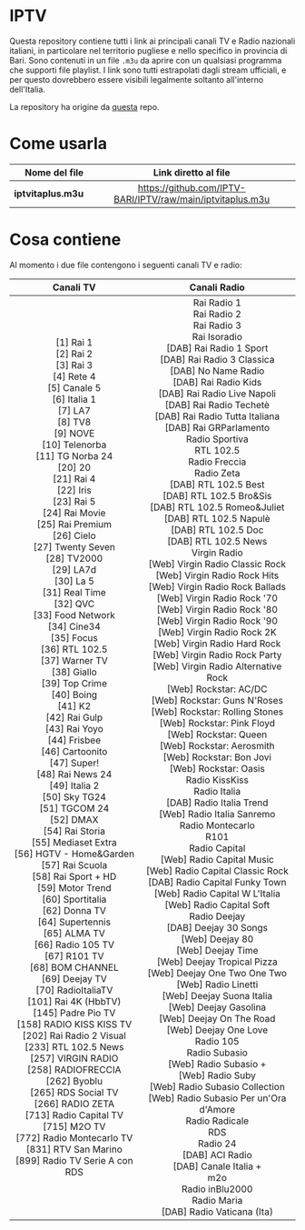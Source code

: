# IPTV
Questa repository contiene tutti i link ai principali canali TV e Radio nazionali italiani, in particolare nel territorio pugliese e nello specifico in provincia di Bari. Sono contenuti in un file `.m3u` da aprire con un qualsiasi programma che supporti file playlist. I link sono tutti estrapolati dagli stream ufficiali, e per questo dovrebbero essere visibili legalmente soltanto all'interno dell'Italia.

La repository ha origine da [questa](https://github.com/Tundrak/IPTV-Italia) repo.

# Come usarla

| **Nome del file**   | **Link diretto al file**                                         |
|--------------------:|:----------------------------------------------------------------:|
| **iptvitaplus.m3u** | https://github.com/IPTV-BARI/IPTV/raw/main/iptvitaplus.m3u       |

# Cosa contiene
Al momento i due file contengono i seguenti canali TV e radio:

| Canali TV | Canali Radio |
|:-:|:-:|
| [1] Rai 1<br>[2] Rai 2<br>[3] Rai 3<br>[4] Rete 4<br>[5] Canale 5<br>[6] Italia 1<br>[7] LA7<br>[8] TV8<br>[9] NOVE<br>[10] Telenorba<br>[11] TG Norba 24<br>[20] 20<br>[21] Rai 4<br>[22] Iris<br>[23] Rai 5<br>[24] Rai Movie<br>[25] Rai Premium<br>[26] Cielo<br>[27] Twenty Seven<br>[28] TV2000<br>[29] LA7d<br>[30] La 5<br>[31] Real Time<br>[32] QVC<br>[33] Food Network<br>[34] Cine34<br>[35] Focus<br>[36] RTL 102.5<br>[37] Warner TV<br>[38] Giallo<br>[39] Top Crime<br>[40] Boing<br>[41] K2<br>[42] Rai Gulp<br>[43] Rai Yoyo<br>[44] Frisbee<br>[46] Cartoonito<br>[47] Super!<br>[48] Rai News 24<br>[49] Italia 2<br>[50] Sky TG24<br>[51] TGCOM 24<br>[52] DMAX<br>[54] Rai Storia<br>[55] Mediaset Extra<br>[56] HGTV - Home&Garden<br>[57] Rai Scuola<br>[58] Rai Sport + HD<br>[59] Motor Trend<br>[60] Sportitalia<br>[62] Donna TV<br>[64] Supertennis<br>[65] ALMA TV<br>[66] Radio 105 TV<br>[67] R101 TV<br>[68] BOM CHANNEL<br>[69] Deejay TV<br>[70] RadioItaliaTV<br>[101] Rai 4K (HbbTV)<br>[145] Padre Pio TV<br>[158] RADIO KISS KISS TV<br>[202] Rai Radio 2 Visual<br>[233] RTL 102.5 News<br>[257] VIRGIN RADIO<br>[258] RADIOFRECCIA<br>[262] Byoblu<br>[265] RDS Social TV<br>[266] RADIO ZETA<br>[713] Radio Capital TV<br>[715] M2O TV<br>[772] Radio Montecarlo TV<br>[831] RTV San Marino<br>[899] Radio TV Serie A con RDS | Rai Radio 1<br>Rai Radio 2<br>Rai Radio 3<br>Rai Isoradio<br>[DAB] Rai Radio 1 Sport<br>[DAB] Rai Radio 3 Classica<br>[DAB] No Name Radio<br>[DAB] Rai Radio Kids<br>[DAB] Rai Radio Live Napoli<br>[DAB] Rai Radio Techetè<br>[DAB] Rai Radio Tutta Italiana<br>[DAB] Rai GRParlamento<br>Radio Sportiva<br>RTL 102.5<br>Radio Freccia<br>Radio Zeta<br>[DAB] RTL 102.5 Best<br>[DAB] RTL 102.5 Bro&Sis<br>[DAB] RTL 102.5 Romeo&Juliet<br>[DAB] RTL 102.5 Napulè<br>[DAB] RTL 102.5 Doc<br>[DAB] RTL 102.5 News<br>Virgin Radio<br>[Web] Virgin Radio Classic Rock<br>[Web] Virgin Radio Rock Hits<br>[Web] Virgin Radio Rock Ballads<br>[Web] Virgin Radio Rock '70<br>[Web] Virgin Radio Rock '80<br>[Web] Virgin Radio Rock '90<br>[Web] Virgin Radio Rock 2K<br>[Web] Virgin Radio Hard Rock<br>[Web] Virgin Radio Rock Party<br>[Web] Virgin Radio Alternative Rock<br>[Web] Rockstar: AC/DC<br>[Web] Rockstar: Guns N'Roses<br>[Web] Rockstar: Rolling Stones<br>[Web] Rockstar: Pink Floyd<br>[Web] Rockstar: Queen<br>[Web] Rockstar: Aerosmith<br>[Web] Rockstar: Bon Jovi<br>[Web] Rockstar: Oasis<br>Radio KissKiss<br>Radio Italia<br>[DAB] Radio Italia Trend<br>[Web] Radio Italia Sanremo<br>Radio Montecarlo<br>R101<br>Radio Capital<br>[Web] Radio Capital Music<br>[Web] Radio Capital Classic Rock<br>[DAB] Radio Capital Funky Town<br>[Web] Radio Capital W L'Italia<br>[Web] Radio Capital Soft<br>Radio Deejay<br>[DAB] Deejay 30 Songs<br>[Web] Deejay 80<br>[Web] Deejay Time<br>[Web] Deejay Tropical Pizza<br>[Web] Deejay One Two One Two<br>[Web] Radio Linetti<br>[Web] Deejay Suona Italia<br>[Web] Deejay Gasolina<br>[Web] Deejay On The Road<br>[Web] Deejay One Love<br>Radio 105<br>Radio Subasio<br>[Web] Radio Subasio +<br>[Web] Radio Suby<br>[Web] Radio Subasio Collection<br>[Web] Radio Subasio Per un'Ora d'Amore<br>Radio Radicale<br>RDS<br>Radio 24<br>[DAB] ACI Radio<br>[DAB] Canale Italia +<br>m2o<br>Radio inBlu2000<br>Radio Maria<br>[DAB] Radio Vaticana (Ita) |
